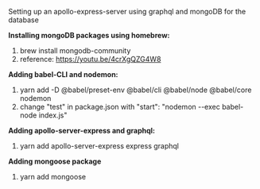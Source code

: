 Setting up an apollo-express-server using graphql and mongoDB for the database

**Installing mongoDB packages using homebrew:**
1. brew install mongodb-community
2. reference: https://youtu.be/4crXgQZG4W8

**Adding babel-CLI and nodemon:**
1. yarn add -D @babel/preset-env @babel/cli @babel/node @babel/core nodemon
2. change "test" in package.json with "start": "nodemon --exec babel-node index.js"

**Adding apollo-server-express and graphql:**
1. yarn add apollo-server-express express graphql

**Adding mongoose package**
1. yarn add mongoose
